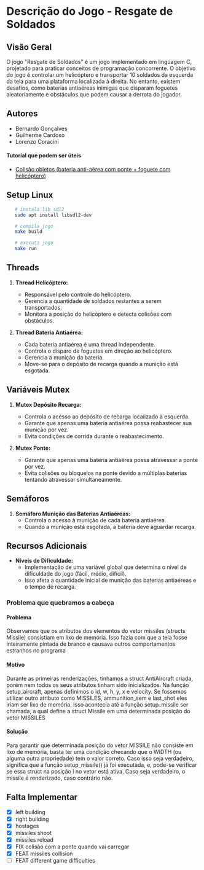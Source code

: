 # Descrição do Jogo - Resgate de Soldados

## Visão Geral

O jogo "Resgate de Soldados" é um jogo implementado em linguagem C, projetado para praticar conceitos de programação concorrente. O objetivo do jogo é controlar um helicóptero e transportar 10 soldados da esquerda da tela para uma plataforma localizada à direita. No entanto, existem desafios, como baterias antiaéreas inimigas que disparam foguetes aleatoriamente e obstáculos que podem causar a derrota do jogador.

## Autores

- Bernardo Gonçalves
- Guilherme Cardoso
- Lorenzo Coracini

#### Tutorial que podem ser úteis

- [Colisão objetos (bateria anti-aérea com ponte + foguete com helicóptero)](https://www.google.com/search?q=detect+colision+between+two+objects+sdl&oq=detect+colision+between+two+objects+sdl&gs_lcrp=EgZjaHJvbWUyBggAEEUYOTIJCAEQIRgKGKABMgkIAhAhGAoYoAHSAQg5MzQ1ajBqN6gCALACAA&sourceid=chrome&ie=UTF-8#fpstate=ive&vld=cid:4f9acd0d,vid:cWek-nbAcAE,st:0)

## Setup Linux

```bash
   # instala lib sdl2
   sudo apt install libsdl2-dev

   # compila jogo
   make build

   # executa jogo
   make run
```

## Threads

1. **Thread Helicóptero:**

   - Responsável pelo controle do helicóptero.
   - Gerencia a quantidade de soldados restantes a serem transportados.
   - Monitora a posição do helicóptero e detecta colisões com obstáculos.

2. **Thread Bateria Antiaérea:**
   - Cada bateria antiaérea é uma thread independente.
   - Controla o disparo de foguetes em direção ao helicóptero.
   - Gerencia a munição da bateria.
   - Move-se para o depósito de recarga quando a munição está esgotada.

## Variáveis Mutex

1. **Mutex Depósito Recarga:**

   - Controla o acesso ao depósito de recarga localizado à esquerda.
   - Garante que apenas uma bateria antiaérea possa reabastecer sua munição por vez.
   - Evita condições de corrida durante o reabastecimento.

2. **Mutex Ponte:**
   - Garante que apenas uma bateria antiaérea possa atravessar a ponte por vez.
   - Evita colisões ou bloqueios na ponte devido a múltiplas baterias tentando atravessar simultaneamente.

## Semáforos

1. **Semáforo Munição das Baterias Antiaéreas:**
   - Controla o acesso à munição de cada bateria antiaérea.
   - Quando a munição está esgotada, a bateria deve aguardar recarga.

## Recursos Adicionais

- **Níveis de Dificuldade:**
  - Implementação de uma variável global que determina o nível de dificuldade do jogo (fácil, médio, difícil).
  - Isso afeta a quantidade inicial de munição das baterias antiaéreas e o tempo de recarga.

### Problema que quebramos a cabeça

#### Problema

Observamos que os atributos dos elementos do vetor missiles (structs Missile)
consistiam em lixo de memória. Isso fazia com que a tela fosse inteiramente pintada de branco
e causava outros comportamentos estranhos no programa

#### Motivo

Durante as primeiras renderizações, tínhamos
a struct AntiAircraft criada, porém nem todos os seus atributos tinham sido inicializados.
Na função setup_aircraft, apenas definimos o id, w, h, y, x e velocity.
Se fossemos utilizar outro atributo como MISSILES, ammunition_sem e last_shot eles iriam ser lixo de memória.
Isso acontecia até a função setup_missile ser chamada, a qual define
a struct Missile em uma determinada posição do vetor MISSILES

#### Solução

Para garantir que determinada posição do vetor MISSILE
não consiste em lixo de memória, basta ter uma condição checando
que o WIDTH (ou alguma outra propriedade) tem o valor correto.
Caso isso seja verdadeiro, significa que a função setup_missile() já foi executada,
e, pode-se verificar se essa struct na posição i no vetor está ativa.
Caso seja verdadeiro, o missile é renderizado, caso contrário não.

## Falta Implementar

- [x] left building
- [x] right building
- [x] hostages
- [x] missiles shoot
- [x] missiles reload
- [x] FIX colisão com a ponte quando vai carregar
- [x] FEAT missiles collision
- [ ] FEAT different game difficulties
